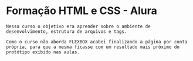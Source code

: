 # Formação HTML e CSS - Alura

    Nessa curso o objetivo era aprender sobre o ambiente de desenvolvimento, estrutura de arquivos e tags.

    Como o curso não aborda FLEXBOX acabei finalizando a página por conta própria, para que a mesma ficasse com um resultado mais próximo do protótipo exibido nas aulas.
